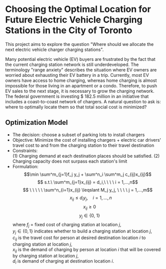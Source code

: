 # Choosing the Optimal Location for Future Electric Vehicle Charging Stations in the City of Toronto

This project aims to explore the question "Where should we allocate the next electric vehicle charger charging stations". 

Many potential electric vehicle (EV) buyers are frustrated by the fact that the current charging station network is still underdeveloped. The terminology "range anxiety" describes the situation where EV owners are worried about exhausting their EV battery in a trip. Currently, most EV owners have access to home charging, whereas home charging is almost impossible for those living in an apartment or a condo. Therefore, to push EV sales to the next stage, it is necessary to grow the charging network. The federal government is investing \$ 182.5 million in an initiative that includes a coast-to-coast network of chargers. A natural question to ask is: where to optimally locate them so that total social cost is minimized? 

## Optimization Model
* The decision: choose a subset of parking lots to install chargers
* Objective: Minimize the cost of installing chargers + electric car drivers' travel cost to and from the charging station to their travel destination
* Constraints:  <br>
(1) Charging demand at each destination places should be satisfied.
(2) Charging capacity does not surpass each station's limit
* Formulation: 
$$\min \sum^m_{j=1}f_j y_j + \sum^n_i \sum^m_j c_{ij}x_{ij}$$
$$ s.t.\ \sum^m_{j=1}x_{ij} = d_i,\ \ \ \ i = 1,...,n$$
$$ \ \ \ \ \ \sum^n_{i=1}x_{ij} \leqslant M_j y_j, \ \ \ \ j = 1,...,m$$
$$ \ \ \ \ \ x_{ij}\leqslant d_i y_j, \ \ \ \ i = 1,...,n$$
$$ \ \ \ x_{ij}\geqslant 0 $$
$$ \ \ \ y_j \in \{0,\ 1\}$$
where $f_j$ = fixed cost of charging station at location $j$,  
$y_j \in \{0,1\}$ indicates whether to build a charging station at location $j$,  
$c_{ij}$ is the travel cost for person at desired destination location $i$ to charging station at location $j$,  
$x_{ij}$ is the demand of charging by person at location $i$ that will be covered by charging station at location $j$,  
$d_i$ is demand of charging at destination location $i$.
